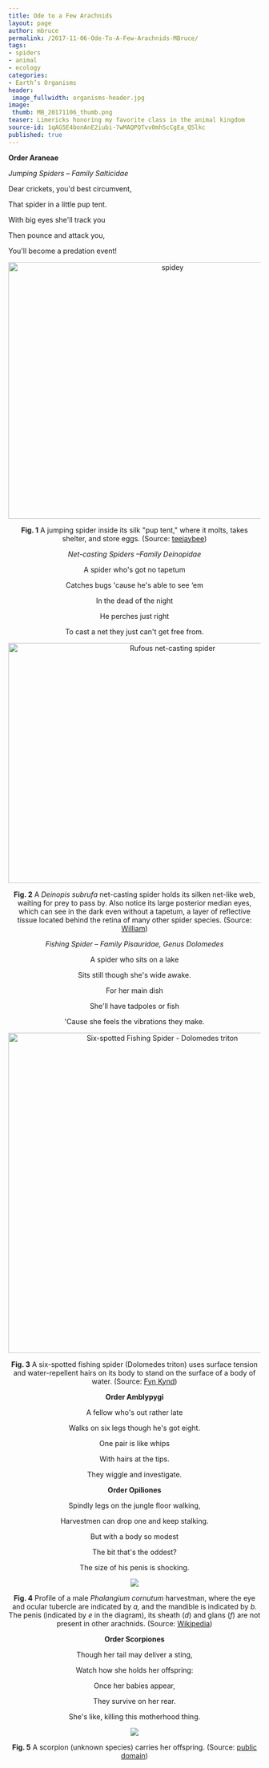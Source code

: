 ```yaml
---
title: Ode to a Few Arachnids
layout: page
author: mbruce
permalink: /2017-11-06-Ode-To-A-Few-Arachnids-MBruce/
tags:
- spiders
- animal
- ecology
categories:
- Earth’s Organisms
header:
 image_fullwidth: organisms-header.jpg
image:
 thumb: MB_20171106_thumb.png
teaser: Limericks honoring my favorite class in the animal kingdom
source-id: 1qAG5E4bonAnE2iubi-7wMAQPQTvv0mhScCgEa_QSlkc
published: true
---
```

**Order Araneae**

*Jumping Spiders – Family Salticidae*

Dear crickets, you'd best circumvent,

That spider in a little pup tent. 

With big eyes she'll track you

Then pounce and attack you,

You'll become a predation event!

<center><a data-flickr-embed="true"  href="https://www.flickr.com/photos/teejaybee/2903639065/in/photolist-5qzUJv-6HKA3q-8FoueR-3kveSk-6cqLAo-6cvzoc-8FoujM-3f1spF-3kUBZE-5htyxH-dDYGdV-ovokJ-6owrmE-dE54Dh-cuDoT1-34YkRd-5uRxNF-kMqQQ-4hgYUh-oc3Yfb-aovG3N-r9My9-9uj6j9-6eYG4g-5uNoxJ-8CpkFj-6f3f" title="spidey"><img src="https://farm4.staticflickr.com/3150/2903639065_f35c72db31_z.jpg?zz&#x3D;1" width="640" height="513" alt="spidey"></a><script async src="//embedr.flickr.com/assets/client-code.js" charset="utf-8"></script>

**Fig. 1** A jumping spider inside its silk "pup tent," where it molts, takes shelter, and store eggs.  (Source: [teejaybee](https://www.flickr.com/photos/teejaybee/2903639065/in/photolist-5qzUJv-6HKA3q-8FoueR-3kveSk-6cqLAo-6cvzoc-8FoujM-3f1spF-3kUBZE-5htyxH-dDYGdV-ovokJ-6owrmE-dE54Dh-cuDoT1-34YkRd-5uRxNF-kMqQQ-4hgYUh-oc3Yfb-aovG3N-r9My9-9uj6j9-6eYG4g-5uNoxJ-8CpkFj-6f3f))

*Net-casting Spiders –Family Deinopidae*

A spider who's got no tapetum

Catches bugs 'cause he's able to see ‘em

In the dead of the night

He perches just right

To cast a net they just can't get free from.

<center><a data-flickr-embed="true"  href="https://www.flickr.com/photos/wikiwill/3540970776/in/photolist-mhGQD-7uDHrh-6oUpfh-rtnU4R-67QYQL-mhGHe-LHK96m-X8EvMP-afHerf-afHc5Q-afHf9d-6fqGMx-6fqGMB-7AYw58-6ZMev4-7Q1gVA-KVoRjP-RVcGam-dUHbCQ-9mJnam-AD9Q6J-7NjrXS-FREjp3-eLCspX-eTkKi8-7m7Urq-Mdpw" title="Rufous net-casting spider"><img src="https://farm4.staticflickr.com/3366/3540970776_7a74526112_z.jpg?zz&#x3D;1" width="640" height="480" alt="Rufous net-casting spider"></a><script async src="//embedr.flickr.com/assets/client-code.js" charset="utf-8"></script>

**Fig. 2** A *Deinopis subrufa* net-casting spider holds its silken net-like web, waiting for prey to pass by. Also notice its large posterior median eyes, which can see in the dark even without a tapetum, a layer of reflective tissue located behind the retina of many other spider species. (Source: [William](https://www.flickr.com/photos/wikiwill/3540970776/in/photolist-mhGQD-7uDHrh-6oUpfh-rtnU4R-67QYQL-mhGHe-LHK96m-X8EvMP-afHerf-afHc5Q-afHf9d-6fqGMx-6fqGMB-7AYw58-6ZMev4-7Q1gVA-KVoRjP-RVcGam-dUHbCQ-9mJnam-AD9Q6J-7NjrXS-FREjp3-eLCspX-eTkKi8-7m7Urq-Mdpw))

*Fishing Spider – Family Pisauridae, Genus Dolomedes*

A spider who sits on a lake

Sits still though she's wide awake. 

For her main dish

She'll have tadpoles or fish

'Cause she feels the vibrations they make. 

<center><a data-flickr-embed="true"  href="https://www.flickr.com/photos/79452129@N02/11330244576/in/photolist-igdDZm-igdsYq-aku7LG-7GuDwJ-6MPsPd-q5Szsd-g4MaLj-pqrS4d-7gUK22-6Ye7ww-nonEYr-cdJBMJ-qxuZM7-6MPsDd-ahgeTo-a1rmzU-RomBa-bWnhiZ-qYhFJq-egyuu3-2UDCVF-6Ba9Mv-cFrW8E-3Euhm-bZYd3W-bZYd25" title="Six-spotted Fishing Spider - Dolomedes triton"><img src="https://farm3.staticflickr.com/2805/11330244576_b692671d46_z.jpg" width="599" height="640" alt="Six-spotted Fishing Spider - Dolomedes triton"></a><script async src="//embedr.flickr.com/assets/client-code.js" charset="utf-8"></script>

**Fig. 3** A six-spotted fishing spider (Dolomedes triton) uses surface tension and water-repellent hairs on its body to stand on the surface of a body of water. (Source: [Fyn Kynd](https://www.flickr.com/photos/79452129@N02/11330244576/in/photolist-igdDZm-igdsYq-aku7LG-7GuDwJ-6MPsPd-q5Szsd-g4MaLj-pqrS4d-7gUK22-6Ye7ww-nonEYr-cdJBMJ-qxuZM7-6MPsDd-ahgeTo-a1rmzU-RomBa-bWnhiZ-qYhFJq-egyuu3-2UDCVF-6Ba9Mv-cFrW8E-3Euhm-bZYd3W-bZYd25))

**Order Amblypygi**

A fellow who's out rather late

Walks on six legs though he's got eight.

One pair is like whips

With hairs at the tips. 

They wiggle and investigate.  

**Order Opiliones**

Spindly legs on the jungle floor walking,

Harvestmen can drop one and keep stalking. 

But with a body so modest 

The bit that's the oddest?

The size of his penis is shocking.

<div style="text-align:center"><img src ="https://upload.wikimedia.org/wikipedia/commons/1/1f/Britannica_Harvester.png"/></div>

**Fig. 4** Profile of a male *Phalangium cornutum* harvestman, where the eye and ocular tubercle are indicated by *a,* and the mandible is indicated by *b.* The penis (indicated by *e* in the diagram), its sheath (*d*) and glans (*f*) are not present in other arachnids. (Source: [Wikipedia](https://en.wikipedia.org/wiki/Harvestman_anatomy#/media/File:Britannica_Harvester.png))

**Order Scorpiones**

Though her tail may deliver a sting,

Watch how she holds her offspring:

Once her babies appear,

They survive on her rear.

She's like, killing this motherhood thing.

<div style="text-align:center"><img src ="https://upload.wikimedia.org/wikipedia/commons/2/23/Scorpionwithyoung.JPG"/></div>

**Fig. 5** A scorpion (unknown species) carries her offspring. (Source: [public domain](https://en.wikipedia.org/w/index.php?title=File:Scorpionwithyoung.JPG))

